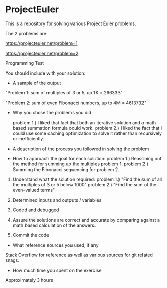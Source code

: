 # ProjectEuler
This is a repository for solving various Project Euler problems.

The 2 problems are:

https://projecteuler.net/problem=1

https://projecteuler.net/problem=2

Programming Test

You should include with your solution:

- A sample of the output

"Problem 1: sum of multiples of 3 or 5, up 1K = 266333"

"Problem 2: sum of even Fibonacci numbers, up to 4M = 4613732"

- Why you chose the problems you did

  problem 1.) I liked that fact that both an iterative solution and a math based summation formula could work.
  problem 2.) I liked the fact that I could use some caching optimization to solve it rather than recursively or inefficiently.

- A description of the process you followed in solving the problem

- How to approach the goal for each solution:
  problem 1.) Reasoning out the method for summing up the multiples problem 1, 
  problem 2.) Summing the Fibonacci sequencing for problem 2.

 1. Understand what the solution required:
  problem 1.) "Find the sum of all the multiples of 3 or 5 below 1000"
  problem 2.) "Find the sum of the even-valued terms" 

2. Determined inputs and outputs / variables

3. Coded and debugged

4. Assure the solutions are correct and accurate by comparing against a math based calculation of the answers.

5. Commit the code

- What reference sources you used, if any

Stack Overflow for reference as well as various sources for git related snags.

- How much time you spent on the exercise

Approximately 3 hours
